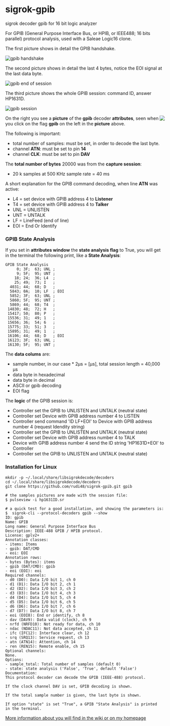 # sigrok-gpib
sigrok decoder gpib for 16 bit logic analyzer

For GPIB (General Purpose Interface Bus, or HPIB, or IEEE488; 16 bits parallel) protocol analysis, used with a Saleae Logic16 clone.

The first picture shows in detail the GPIB handshake. 

![gpib handshake](https://github.com/rudi48/sigrok-gpib/blob/master/sigrok_decoder_gpib_handshake-940.png)

The second picture shows in detail the last 4 bytes, notice the EOI signal at the last data byte.

![gpib end of session](https://raw.githubusercontent.com/rudi48/sigrok-gpib/master/sigrok_decoder_gpib_end-940.png)

The third picture shows the whole GPIB session: command ID, answer HP1631D. 

![gpib session](https://raw.githubusercontent.com/rudi48/sigrok-gpib/master/sigrok_decoder_GPIB_940.png)

<img align="right" src="https://raw.githubusercontent.com/rudi48/sigrok-gpib/master/sigrok_decoder_GPIB_attributes-349.png">

On the right you see a __picture__ of the __gpib__ decoder __attributes__, seen when you click on the flag __gpib__ on the left in the __picture__ above.

The following is important:
 * total number of samples: must be set, in order to decode the last byte.
 * channel __ATN__: must be set to pin __14__
 * channel __CLK__: must be set to pin __DAV__

The __total number of bytes__ 20000 was from the __capture session__:
 * 20 k samples at 500 KHz sample rate = 40 ms

A short explanation for the GPIB command decoding, when line __ATN__ was active:
 * L4 = set device with GPIB address 4 to __Listener__
 * T4 = set device with GPIB address 4 to __Talker__
 * UNL = UNLISTEN
 * UNT = UNTALK
 * LF = LineFeed (end of line)
 * EOI = End Or Identify
  

### GPIB State Analysis
If you set in __attributes window__ the __state analysis flag__ to True, you will get in the terminal the following print, like a 
__State Analysis__:
```
GPIB State Analysis
     0; 3F;  63; UNL ;
     9; 5F;  95; UNT ;
    18; 24;  36; L4  ;
    25; 49;  73; I   ;
  4031; 44;  68; D   ;
  5843; 0A;  10; LF  ; EOI
  5852; 3F;  63; UNL ;
  5860; 5F;  95; UNT ;
  5869; 44;  68; T4  ;
 14830; 48;  72; H   ;
 15417; 50;  80; P   ;
 15536; 31;  49; 1   ;
 15656; 36;  54; 6   ;
 15775; 33;  51; 3   ;
 15895; 31;  49; 1   ;
 16106; 44;  68; D   ; EOI
 16123; 3F;  63; UNL ;
 16130; 5F;  95; UNT ;
```
The __data colums__ are: 
 * sample number, in our case * 2µs = [µs], total session length = 40,000 µs
 * data byte in hexadecimal
 * data byte in decimal
 * ASCII or gpib decoding
 * EOI flag

The __logic__ of the GPIB session is:
 * Controller set the GPIB to UNLISTEN and UNTALK (neutral state)
 * Controller set Device with GPIB address number 4 to LISTEN
 * Controller send command 'ID LF+EOI' to Device with GPIB address number 4 (request Idendity string)
 * Controller set the GPIB to UNLISTEN and UNTALK (neutral state)
 * Controller set Device with GPIB address number 4 to TALK
 * Device with GPIB address number 4 send the ID string 'HP1631D+EOI' to Controller
 * Controller set the GPIB to UNLISTEN and UNTALK (neutral state)
  

### Installation for Linux
```
mkdir -p ~/.local/share/libsigrokdecode/decoders
cd ~/.local/share/libsigrokdecode/decoders
git clone https://github.com/rudi48/sigrok-gpib.git gpib

# the samples pictures are made with the session file:
$ pulseview -i hp1631ID.sr

# a quick test for a good installation, and showing the parameters is:
$  sigrok-cli --protocol-decoders gpib --show
ID: gpib
Name: GPIB
Long name: General Purpose Interface Bus
Description: IEEE-488 GPIB / HPIB protocol.
License: gplv2+
Annotation classes:
- items: Items
- gpib: DAT/CMD
- eoi: EOI
Annotation rows:
- bytes (Bytes): items
- gpib (DAT/CMD): gpib
- eoi (EOI): eoi
Required channels:
- d0 (D0): Data I/O bit 1, ch 0
- d1 (D1): Data I/O bit 2, ch 1
- d2 (D2): Data I/O bit 3, ch 2
- d3 (D3): Data I/O bit 4, ch 3
- d4 (D4): Data I/O bit 5, ch 4
- d5 (D5): Data I/O bit 6, ch 5
- d6 (D6): Data I/O bit 7, ch 6
- d7 (D7): Data I/O bit 8, ch 7
- eoi (EOI8): End or identify, ch 8
- dav (DAV9): Data valid (clock), ch 9
- nrfd (NRFD10): Not ready for data, ch 10
- ndac (NDAC11): Not data accepted, ch 11
- ifc (IFC12): Interface clear, ch 12
- srq (SRQ13): Service request, ch 13
- atn (ATN14): Attention, ch 14
- ren (REN15): Remote enable, ch 15
Optional channels:
None.
Options:
- sample_total: Total number of samples (default 0)
- state: state analysis ('False', 'True', default 'False')
Documentation:
This protocol decoder can decode the GPIB (IEEE-488) protocol.

If the clock channel DAV is set, GPIB decoding is shown.

If the total sample number is given, the last byte is shown.

If option "state" is set "True", a GPIB "State Analysis" is printed
in the terminal.
```

[More information about you will find in the wiki or on my homepage](http://www.rudiswiki.de/wiki9/SigrokDecoderGPIB)
